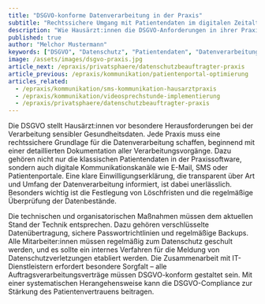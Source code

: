 ```yaml
---
title: "DSGVO-konforme Datenverarbeitung in der Praxis"
subtitle: "Rechtssichere Umgang mit Patientendaten im digitalen Zeitalter"
description: "Wie Hausärzt:innen die DSGVO-Anforderungen in ihrer Praxis umsetzen und Patientendaten sicher verarbeiten können."
published: true
author: "Melchor Mustermann"
keywords: ["DSGVO", "Datenschutz", "Patientendaten", "Datenverarbeitung", "Rechtssicherheit"]
image: /assets/images/dsgvo-praxis.jpg
article_next: /epraxis/privatsphaere/datenschutzbeauftragter-praxis
article_previous: /epraxis/kommunikation/patientenportal-optimierung
articles_related:
  - /epraxis/kommunikation/sms-kommunikation-hausarztpraxis
  - /epraxis/kommunikation/videosprechstunde-implementierung
  - /epraxis/privatsphaere/datenschutzbeauftragter-praxis
---
```


Die DSGVO stellt Hausärzt:innen vor besondere Herausforderungen bei der Verarbeitung sensibler Gesundheitsdaten. Jede Praxis muss eine rechtssichere Grundlage für die Datenverarbeitung schaffen, beginnend mit einer detaillierten Dokumentation aller Verarbeitungsvorgänge. Dazu gehören nicht nur die klassischen Patientendaten in der Praxissoftware, sondern auch digitale Kommunikationskanäle wie E-Mail, SMS oder Patientenportale. Eine klare Einwilligungserklärung, die transparent über Art und Umfang der Datenverarbeitung informiert, ist dabei unerlässlich. Besonders wichtig ist die Festlegung von Löschfristen und die regelmäßige Überprüfung der Datenbestände.

Die technischen und organisatorischen Maßnahmen müssen dem aktuellen Stand der Technik entsprechen. Dazu gehören verschlüsselte Datenübertragung, sichere Passwortrichtlinien und regelmäßige Backups. Alle Mitarbeiter:innen müssen regelmäßig zum Datenschutz geschult werden, und es sollte ein internes Verfahren für die Meldung von Datenschutzverletzungen etabliert werden. Die Zusammenarbeit mit IT-Dienstleistern erfordert besondere Sorgfalt – alle Auftragsverarbeitungsverträge müssen DSGVO-konform gestaltet sein. Mit einer systematischen Herangehensweise kann die DSGVO-Compliance zur Stärkung des Patientenvertrauens beitragen. 
